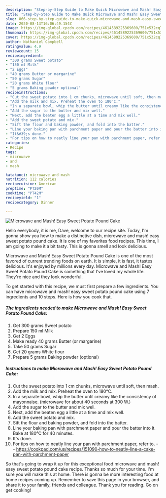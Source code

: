 ```yaml
---
description: "Step-by-Step Guide to Make Quick Microwave and Mash! Easy Sweet Potato Pound Cake"
title: "Step-by-Step Guide to Make Quick Microwave and Mash! Easy Sweet Potato Pound Cake"
slug: 866-step-by-step-guide-to-make-quick-microwave-and-mash-easy-sweet-potato-pound-cake
date: 2020-08-13T16:06:49.154Z
image: https://img-global.cpcdn.com/recipes/4614589225369600/751x532cq70/microwave-and-mash-easy-sweet-potato-pound-cake-recipe-main-photo.jpg
thumbnail: https://img-global.cpcdn.com/recipes/4614589225369600/751x532cq70/microwave-and-mash-easy-sweet-potato-pound-cake-recipe-main-photo.jpg
cover: https://img-global.cpcdn.com/recipes/4614589225369600/751x532cq70/microwave-and-mash-easy-sweet-potato-pound-cake-recipe-main-photo.jpg
author: Nathaniel Campbell
ratingvalue: 4.9
reviewcount: 15
recipeingredient:
- "300 grams Sweet potato"
- "150 ml Milk"
- "2 Eggs"
- "40 grams Butter or margarine"
- "50 grams Sugar"
- "20 grams White flour"
- "5 grams Baking powder optional"
recipeinstructions:
- "Cut the sweet potato into 1 cm chunks, microwave until soft, then mash."
- "Add the milk and mix. Preheat the oven to 180°C."
- "In a separate bowl, whip the butter until creamy like the consistency of mayonnaise. (microwave for about 40 seconds at 300 W.)"
- "Add the sugar to the butter and mix well."
- "Next, add the beaten egg a little at a time and mix well."
- "Add the sweet potato and mix."
- "Sift the flour and baking powder, and fold into the batter."
- "Line your baking pan with parchment paper and pour the batter into it. Bake at 180°C for 40 minutes."
- "It&#39;s done."
- "For tips on how to neatly line your pan with parchment paper, refer to.  https://cookpad.com/us/recipes/151090-how-to-neatly-line-a-cake-pan-with-parchment-paper"
categories:
- Recipe
tags:
- microwave
- and
- mash

katakunci: microwave and mash 
nutrition: 112 calories
recipecuisine: American
preptime: "PT20M"
cooktime: "PT42M"
recipeyield: "1"
recipecategory: Dinner

---
```



![Microwave and Mash! Easy Sweet Potato Pound Cake](https://img-global.cpcdn.com/recipes/4614589225369600/751x532cq70/microwave-and-mash-easy-sweet-potato-pound-cake-recipe-main-photo.jpg)

Hello everybody, it is me, Dave, welcome to our recipe site. Today, I'm gonna show you how to make a distinctive dish, microwave and mash! easy sweet potato pound cake. It is one of my favorites food recipes. This time, I am going to make it a bit tasty. This is gonna smell and look delicious.



Microwave and Mash! Easy Sweet Potato Pound Cake is one of the most favored of current trending foods on earth. It is simple, it is fast, it tastes delicious. It's enjoyed by millions every day. Microwave and Mash! Easy Sweet Potato Pound Cake is something that I've loved my whole life. They're nice and they look wonderful.


To get started with this recipe, we must first prepare a few ingredients. You can have microwave and mash! easy sweet potato pound cake using 7 ingredients and 10 steps. Here is how you cook that.

<!--inarticleads1-->

##### The ingredients needed to make Microwave and Mash! Easy Sweet Potato Pound Cake:

1. Get 300 grams Sweet potato
1. Prepare 150 ml Milk
1. Get 2 Eggs
1. Make ready 40 grams Butter (or margarine)
1. Take 50 grams Sugar
1. Get 20 grams White flour
1. Prepare 5 grams Baking powder (optional)




<!--inarticleads2-->

##### Instructions to make Microwave and Mash! Easy Sweet Potato Pound Cake:

1. Cut the sweet potato into 1 cm chunks, microwave until soft, then mash.
1. Add the milk and mix. Preheat the oven to 180°C.
1. In a separate bowl, whip the butter until creamy like the consistency of mayonnaise. (microwave for about 40 seconds at 300 W.)
1. Add the sugar to the butter and mix well.
1. Next, add the beaten egg a little at a time and mix well.
1. Add the sweet potato and mix.
1. Sift the flour and baking powder, and fold into the batter.
1. Line your baking pan with parchment paper and pour the batter into it. Bake at 180°C for 40 minutes.
1. It&#39;s done.
1. For tips on how to neatly line your pan with parchment paper, refer to. -  - https://cookpad.com/us/recipes/151090-how-to-neatly-line-a-cake-pan-with-parchment-paper




So that's going to wrap it up for this exceptional food microwave and mash! easy sweet potato pound cake recipe. Thanks so much for your time. I'm sure you will make this at home. There is gonna be more interesting food at home recipes coming up. Remember to save this page in your browser, and share it to your family, friends and colleague. Thank you for reading. Go on get cooking!
